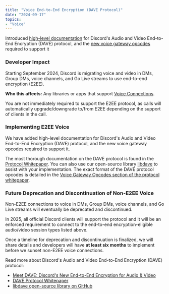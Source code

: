 ```yaml
---
title: "Voice End-to-End Encryption (DAVE Protocol)"
date: "2024-09-17"
topics:
- "Voice"
---
```


Introduced [high-level documentation](/docs/topics/voice-connections) for Discord's Audio and Video End-to-End Encryption (DAVE) protocol, and the [new voice gateway opcodes](/docs/topics/opcodes-and-status-codes#voice) required to support it

### **Developer Impact**

Starting September 2024, Discord is migrating voice and video in DMs, Group DMs, voice channels, and Go Live streams to use end-to-end encryption (E2EE). 

**Who this affects:** Any libraries or apps that support [Voice Connections](/docs/topics/voice-connections).

You are not immediately required to support the E2EE protocol, as calls will automatically upgrade/downgrade to/from E2EE depending on the support of clients in the call.

### **Implementing E2EE Voice**

We have added high-level documentation for Discord's Audio and Video End-to-End Encryption (DAVE) protocol, and the new voice gateway opcodes required to support it.

The most thorough documentation on the DAVE protocol is found in the [Protocol Whitepaper](https://daveprotocol.com/). You can also use our open-source library [libdave](https://github.com/discord/libdave) to assist with your implementation. The exact format of the DAVE protocol opcodes is detailed in the [Voice Gateway Opcodes section of the protocol whitepaper](https://daveprotocol.com/#voice-gateway-opcodes).

### **Future Deprecation and Discontinuation of Non-E2EE Voice**

Non-E2EE connections to voice in DMs, Group DMs, voice channels, and Go Live streams will eventually be deprecated and discontinued.

In 2025, all official Discord clients will support the protocol and it will be an enforced requirement to connect to the end-to-end encryption-eligible audio/video session types listed above.

Once a timeline for deprecation and discontinuation is finalized, we will share details and developers will have **at least six months** to implement before we sunset non-E2EE voice connections.

Read more about Discord's Audio and Video End-to-End Encryption (DAVE) protocol:

- [Meet DAVE: Discord's New End-to-End Encryption for Audio & Video](https://discord.com/blog/meet-dave-e2ee-for-audio-video)
- [DAVE Protocol Whitepaper](https://daveprotocol.com/)
- [libdave open-source library on GitHub](https://github.com/discord/libdave)